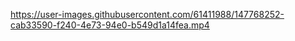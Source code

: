 https://user-images.githubusercontent.com/61411988/147768252-cab33590-f240-4e73-94e0-b549d1a14fea.mp4
